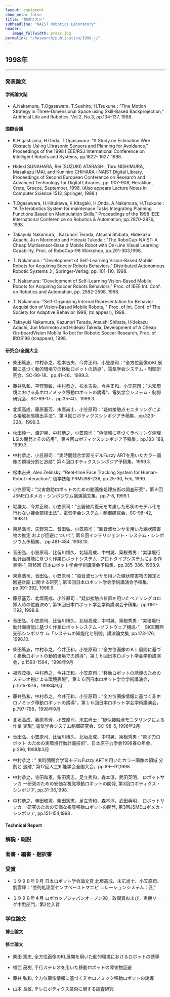 ```yaml
---
layout: equipment
show_meta: false
title: "業績リスト"
subheadline: "NAIST Robotics Laboratory"
header:
   image_fullwidth: press.jpg
permalink: "/Research/publication/1998-j/"
---
```


## 1998年
___

### 発表論文
#### 学術論文誌
- A.Nakamura, T.Ogasawara, T.Suehiro, H.Tsukune : "Fine Motion Strategy in Three-Dimensional Space using Skill-Based Backprojection," Aritificial Life and Robotics, Vol.2, No.3, pp.134-137, 1998.



#### 国際会議
- K.Higashijima, H.Onda, T.Ogasawara: "A Study on Estimation Wire Obstacle Usi ng Ultrasonic Sensors and Planning for Avoidance," Proceedings of the 1998 I EEE/RSJ International Conference on Intelligent Robots and Systems, pp.1622- 1627, 1998.

- Hideki SUNAHARA, Rei (SUZUKI) ATARASHI, Toru NISHIMURA, Masakazu IMAI, and Kunihiro CHIHARA : NAIST Digital Library, Proceedings of Second European Conference on Research and Advanced Technology for Digital Libraries, pp. 907-908, Heraklion, Crete, Greece, September, 1998. (Also appears Lecture Notes in Computer Science 1513, Springer, 1998.)

- T.Ogasawara, H.Hirukawa, K.Kitagaki, H.Onda, A.Nakamura, H.Tsukune : "A Te lerobotics System for maintenace Tasks Integrating Planning Functions Based on Manipulation Skills," Proceedings of the 1998 IEEE International Conferen ce on Robotics & Automation, pp.2870-2876, 1998.

- Takayuki Nakamura, , Kazunori Terada, Atsushi Shibata, Hidekazu Adachi, Ju n Morimoto and Hideaki Takeda : "The RoboCup-NAIST: A Cheap Multisensor-Base d Mobile Robot with On-Line Visual Learning Capability, Proc. of RoboCup-98 Workshop, pp.291-303,1998.

- T. Nakamura : "Development of Self-Learning Vision-Based Mobile Robots for Acquiring Soccer Robots Behaviors," Distributed Autonomous Robotic Systems 3 , Springer-Verlag, pp. 101-110, 1998.

- T. Nakamura: "Development of Self-Learning Vision-Based Mobile Robots for Acquiring Soccer Robots Behaviors," Proc. of IEEE Int. Conf. on Robotics and Automation, pp. 2592-2598, 1998.

- T. Nakamura: "Self-Organizing Internal Representation for Behavior Acquisi tion of Vision-Based Mobile Robots, " Proc. of Int. Conf. of The Society for Adaptive Behavior 1998, (to appear), 1998.

- Takayuki Nakamura, Kazunori Terada, Atsushi Shibata, Hidekazu Adachi, Jun Morimoto and Hideaki Takeda, Development of A Cheap On-boardVision Mobile Ro bot for Robotic Soccer Research, Proc. of IROS'98 (toappear), 1998.





#### 研究会/全国大会
- 柴田篤志、中村恭之、松本吉央、今井正和、小笠原司："全方位画像のKL展開に基づく動的環境での移動ロボットの誘導"、電気学会システム・制御研究会、SC-99-18、pp.41-46、1999.3.

- 藤井弘和、平野雅敏、中村恭之、松本吉央、今井正和、小笠原司："未知環境における非ホロノミック移動ロボットの誘導"、電気学会システム・制御研究会、SC-99-17 、pp.35-40、1999.3.

- 北垣高成、藤原基芳、末廣尚士、小笠原司："疑似接触点モニタリングによる接触状態検出手法"、第４回ロボティクスシンポジア予稿集、pp.323-328、1999.3.

- 秋田純一、渡辺晃、中村恭之、小笠原司：”色情報に基づくラベリング処理LSIの開発とその応用”，第４回ロボティクスシンポジア予稿集，pp.183-188, 1999.3.

- 中村恭之、小笠原司：”実時間競合学習モデルFuzzy ARTを用いたカラー画像の領域分割と追跡”, 第４回ロボティクスシンポジア予稿集，1999.3.

- 松本吉央, Alex Zelinsky, "Real-time Face Tracking System for Human-Robot Interaction", 信学技報 PRMU98-236, pp.25-30, Feb, 1999.

- 小笠原司：”災害救助ロボットのための動画像処理技術の調査研究”，第４回JSMEロボメカ・シンポジウム講演論文集、pp.7-8, 1999.1.

- 堀謙太、今井正和、小笠原司：”土器破片復元を考慮した形状のモデル化を行わない接合部検出法”，電気学会システム・制御研究会，SC-98-42, 1998.11.

- 東島浩司、矢野京二、音田弘、小笠原司："超音波センサを用いた線状障害物の推定 および回避について", 第８回インテリジェント・システム・シンポジウム予稿集、 pp.481-484, 1998.10.

- 音田弘、小笠原司、比留川博久、北垣高成、中村晃、築根秀男 : "実環境行動計画機能に基づく作業ロボットシステム -プロトタイプシステムによる作業例-", 第16回 日本ロボット学会学術講演会予稿集、pp.385-386, 1998.9.

- 東島浩司、音田弘、小笠原司："超音波センサを用いた線状障害物の推定と回避計画 に関する研究", 第16回日本ロボット学会学術講演会予稿集、pp.391-392, 1998.9.

- 藤原基芳、北垣高成、小笠原司："疑似接触点位置を用いたベアリングコロ挿入時の位置決め", 第16回日本ロボット学会学術講演会予稿集、pp.1191-1192, 1998.9.

- 音田弘、小笠原司、比留川博久、北垣高成、中村晃、築根秀男 : "実環境行動計画機能に基づく作業ロボットシステム -ソフトウェア構成-",　SICE関西支部シンポジウ ム「システムの知能化と制御」講演論文集, pp.173-176, 1998.10.

- 柴田篤志，中村恭之，今井正和，小笠原司：“全方位画像のＫＬ展開に基づく移動ロボットの動的環境での誘導”，第１６回日本ロボット学会学術講演会，p.1593-1594，1998年9月

- 福西茂樹，中村恭之，今井正和，小笠原司：“移動ロボットの誘導のためのステレオ視による環境表現”，第１６回日本ロボット学会学術講演会，p.1515-1516，1998年9月

- 藤井弘和，中村恭之，今井正和，小笠原司：“全方位画像情報に基づく非ホロノミック移動ロボットの誘導”，第１６回日本ロボット学会学術講演会，p.797-798，1998年9月

- 北垣高成、藤原基芳、小笠原司、末広尚士 : "疑似接触点モニタリングによる作業 実現", 電気学会システム制御研究会、SC-98-5, 1998年2月

- 音田弘、小笠原司、比留川博久、北垣高成、中村晃、築根秀男 : "原子力ロボット のための実環境行動計画技術"、日本原子力学会1998春の年会、p.296, 1998年3月

- 中村恭之 : " 実時間競合学習モデルFuzzy ARTを用いたカラー画像の領域 分割と 追跡," 第12回人工知能学会全国大会，pp.89--91,1998.

- 中村恭之，寺田和憲，柴田篤志，足立秀和，森本淳，武田英明， ロボットサッカ ー研究のための安価な視覚移動ロボットの開発, 第3回ロボティクス・シンポジア, pp.31-36,1998．

- 中村恭之，寺田和憲，柴田篤志，足立秀和，森本淳，武田英明， ロボットサッカ ー研究のための安価な視覚移動ロボットの開発, 第3回JSMEロボメカ・シンポジア, pp.151-154,1998．

#### Technical Report


### 解説・総説


### 著書・編書・翻訳書





### 受賞
- １９９８年９月
日本ロボット学会論文賞
北垣高成、末広尚士、小笠原司、劉雲輝："並列処理型センサベーストマニピ ュレーションシステム：匠,"

- １９９８年４月 
ロボカップジャパンオープン98，敢闘賞および，実機リーグ中型部門，第2位入賞

### 学位論文

#### 博士論文








#### 修士論文
- 柴田 篤志, 全方位画像のKL展開を用いた動的環境におけるロボットの誘導


- 福西 茂樹, 平行ステレオを用いた移動ロボットの障害物回避


- 藤井 弘和, 全方位画像情報に基づく非ホロノミック移動ロボットの誘導


- 山本 長敏, テレロボティクス技術に関する調査研究
